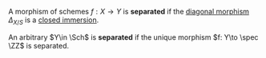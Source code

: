 A morphism of schemes $f: X\to Y$ is **separated** if the [diagonal morphism](diagonal%20morphism.md) $\Delta_{X/S}$ is a [closed immersion](closed%20immersion).

An arbitrary $Y\in \Sch$ is **separated** if the unique morphism $f: Y\to \spec \ZZ$ is separated.